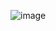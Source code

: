 ![image](https://github.com/Ro4ever/HTML5_OT2/assets/125826018/50d0e986-396e-4809-ad2c-c45f75bf1410)
